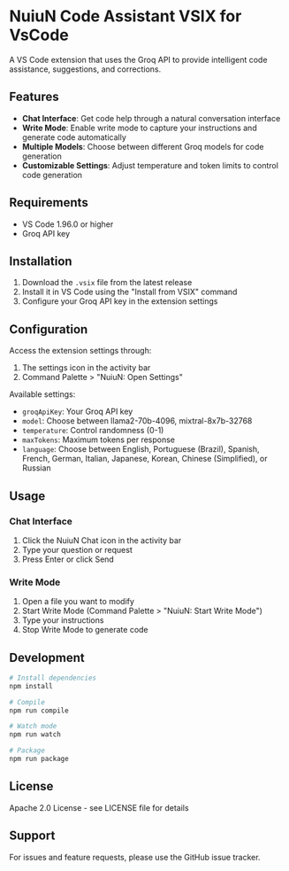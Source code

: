 # NuiuN Code Assistant VSIX for VsCode

A VS Code extension that uses the Groq API to provide intelligent code assistance, suggestions, and corrections.

## Features

- **Chat Interface**: Get code help through a natural conversation interface
- **Write Mode**: Enable write mode to capture your instructions and generate code automatically
- **Multiple Models**: Choose between different Groq models for code generation
- **Customizable Settings**: Adjust temperature and token limits to control code generation

## Requirements

- VS Code 1.96.0 or higher
- Groq API key

## Installation

1. Download the `.vsix` file from the latest release
2. Install it in VS Code using the "Install from VSIX" command
3. Configure your Groq API key in the extension settings

## Configuration

Access the extension settings through:
1. The settings icon in the activity bar
2. Command Palette > "NuiuN: Open Settings"

Available settings:
- `groqApiKey`: Your Groq API key
- `model`: Choose between llama2-70b-4096, mixtral-8x7b-32768
- `temperature`: Control randomness (0-1)
- `maxTokens`: Maximum tokens per response
- `language`: Choose between English, Portuguese (Brazil), Spanish, French, German, Italian, Japanese, Korean, Chinese (Simplified), or Russian

## Usage

### Chat Interface
1. Click the NuiuN Chat icon in the activity bar
2. Type your question or request
3. Press Enter or click Send

### Write Mode
1. Open a file you want to modify
2. Start Write Mode (Command Palette > "NuiuN: Start Write Mode")
3. Type your instructions
4. Stop Write Mode to generate code

## Development

```bash
# Install dependencies
npm install

# Compile
npm run compile

# Watch mode
npm run watch

# Package
npm run package
```

## License

Apache 2.0 License - see LICENSE file for details

## Support

For issues and feature requests, please use the GitHub issue tracker.
